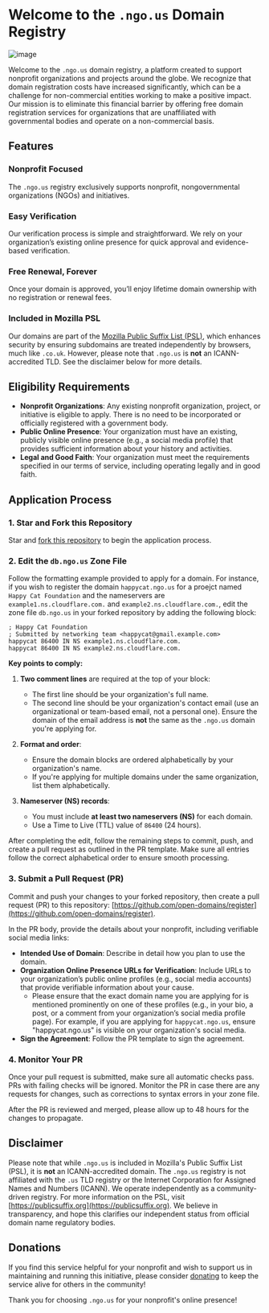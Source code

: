 # Welcome to the `.ngo.us` Domain Registry

![image](https://github.com/user-attachments/assets/fa5569d1-1c39-4b4e-b11e-6cafb4929bbd)

Welcome to the `.ngo.us` domain registry, a platform created to support nonprofit organizations and projects around the globe. We recognize that domain registration costs have increased significantly, which can be a challenge for non-commercial entities working to make a positive impact. Our mission is to eliminate this financial barrier by offering free domain registration services for organizations that are unaffiliated with governmental bodies and operate on a non-commercial basis.

## Features

### Nonprofit Focused
The `.ngo.us` registry exclusively supports nonprofit, nongovernmental organizations (NGOs) and initiatives.

### Easy Verification
Our verification process is simple and straightforward. We rely on your organization’s existing online presence for quick approval and evidence-based verification.

### Free Renewal, Forever
Once your domain is approved, you’ll enjoy lifetime domain ownership with no registration or renewal fees.

### Included in Mozilla PSL
Our domains are part of the [Mozilla Public Suffix List (PSL)](https://publicsuffix.org), which enhances security by ensuring subdomains are treated independently by browsers, much like `.co.uk`. However, please note that `.ngo.us` is **not** an ICANN-accredited TLD. See the disclaimer below for more details.

## Eligibility Requirements

- **Nonprofit Organizations**: Any existing nonprofit organization, project, or initiative is eligible to apply. There is no need to be incorporated or officially registered with a government body.
- **Public Online Presence**: Your organization must have an existing, publicly visible online presence (e.g., a social media profile) that provides sufficient information about your history and activities.
- **Legal and Good Faith**: Your organization must meet the requirements specified in our terms of service, including operating legally and in good faith.

## Application Process

### 1. Star and Fork this Repository
Star and [fork this repository](https://github.com/ngo-us/registry/fork) to begin the application process.

### 2. Edit the `db.ngo.us` Zone File
Follow the formatting example provided to apply for a domain. For instance, if you wish to register the domain `happycat.ngo.us` for a proejct named `Happy Cat Foundation` and the nameservers are `example1.ns.cloudflare.com.` and `example2.ns.cloudflare.com.`, edit the zone file `db.ngo.us` in your forked repository by adding the following block:

```
; Happy Cat Foundation
; Submitted by networking team <happycat@gmail.example.com>
happycat 86400 IN NS example1.ns.cloudflare.com.
happycat 86400 IN NS example2.ns.cloudflare.com.

```

**Key points to comply:**

1. **Two comment lines** are required at the top of your block:
   - The first line should be your organization's full name.
   - The second line should be your organization's contact email (use an organizational or team-based email, not a personal one). Ensure the domain of the email address is **not** the same as the `.ngo.us` domain you're applying for.

2. **Format and order**:
   - Ensure the domain blocks are ordered alphabetically by your organization's name.
   - If you're applying for multiple domains under the same organization, list them alphabetically.

3. **Nameserver (NS) records**:
   - You must include **at least two nameservers (NS)** for each domain.
   - Use a Time to Live (TTL) value of `86400` (24 hours).

After completing the edit, follow the remaining steps to commit, push, and create a pull request as outlined in the PR template. Make sure all entries follow the correct alphabetical order to ensure smooth processing.

### 3. Submit a Pull Request (PR)
Commit and push your changes to your forked repository, then create a pull request (PR) to this repository: [https://github.com/open-domains/register](https://github.com/open-domains/register). 

In the PR body, provide the details about your nonprofit, including verifiable social media links:

- **Intended Use of Domain**: Describe in detail how you plan to use the domain.
- **Organization Online Presence URLs for Verification**: Include URLs to your organization’s public online profiles (e.g., social media accounts) that provide verifiable information about your cause.  
  - Please ensure that the exact domain name you are applying for is mentioned prominently on one of these profiles (e.g., in your bio, a post, or a comment from your organization’s social media profile page). For example, if you are applying for `happycat.ngo.us`, ensure "happycat.ngo.us" is visible on your organization's social media.
- **Sign the Agreement**: Follow the PR template to sign the agreement.

### 4. Monitor Your PR
Once your pull request is submitted, make sure all automatic checks pass. PRs with failing checks will be ignored. Monitor the PR in case there are any requests for changes, such as corrections to syntax errors in your zone file.

After the PR is reviewed and merged, please allow up to 48 hours for the changes to propagate.

## Disclaimer

Please note that while `.ngo.us` is included in Mozilla's Public Suffix List (PSL), it is **not** an ICANN-accredited domain. The `.ngo.us` registry is not affiliated with the `.us` TLD registry or the Internet Corporation for Assigned Names and Numbers (ICANN). We operate independently as a community-driven registry. For more information on the PSL, visit [https://publicsuffix.org](https://publicsuffix.org). We believe in transparency, and hope this clarifies our independent status from official domain name regulatory bodies.

## Donations

If you find this service helpful for your nonprofit and wish to support us in maintaining and running this initiative, please consider [donating](https://ko-fi.com/fugue) to keep the service alive for others in the community!

Thank you for choosing `.ngo.us` for your nonprofit's online presence!
